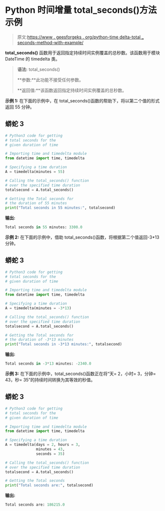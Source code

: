 # Python 时间增量 total_seconds()方法示例

> 原文:[https://www . geesforgeks . org/python-time delta-total _ seconds-method-with-example/](https://www.geeksforgeeks.org/python-timedelta-total_seconds-method-with-example/)

**total_seconds()** 函数用于返回指定持续时间实例覆盖的总秒数。该函数用于模块 DateTime 的 timedelta 类。

> **语法:** total_seconds()
> 
> **参数:**此功能不接受任何参数。
> 
> **返回值:**该函数返回指定持续时间实例覆盖的总秒数。

**示例 1:** 在下面的示例中，在 total_seconds()函数的帮助下，将以第二个值的形式返回 55 分钟。

## 蟒蛇 3

```py
# Python3 code for getting
# total seconds for the
# given duration of time

# Importing time and timedelta module
from datetime import time, timedelta 

# Specifying a time duration
A = timedelta(minutes = 55)

# Calling the total_seconds() function
# over the specified time duration
totalsecond = A.total_seconds()

# Getting the Total seconds for
# the duration of 55 minutes
print("Total seconds in 55 minutes:", totalsecond)
```

**输出:**

```py
Total seconds in 55 minutes: 3300.0
```

**示例 2:** 在下面的示例中，借助 total_seconds()函数，将根据第二个值返回-3*13 分钟。

## 蟒蛇 3

```py
# Python3 code for getting
# total seconds for the
# given duration of time

# Importing time and timedelta module
from datetime import time, timedelta 

# Specifying a time duration
A = timedelta(minutes = -3*13)

# Calling the total_seconds() function
# over the specified time duration
totalsecond = A.total_seconds()

# Getting the Total seconds for
# the duration of -3*13 minutes
print("Total seconds in -3*13 minutes:", totalsecond)
```

**输出:**

```py
Total seconds in -3*13 minutes: -2340.0
```

**示例 3:** 在下面的示例中，total_seconds()函数正在将“天= 2，小时= 3，分钟= 43，秒= 35”的持续时间转换为其等效的秒值。

## 蟒蛇 3

```py
# Python3 code for getting
# total seconds for the
# given duration of time

# Importing time and timedelta module
from datetime import time, timedelta 

# Specifying a time duration
A = timedelta(days = 2, hours = 3,
              minutes = 43,
              seconds = 35)

# Calling the total_seconds() function
# over the specified time duration
totalsecond = A.total_seconds()

# Getting the Total seconds
print("Total seconds are:", totalsecond)
```

**输出:**

```py
Total seconds are: 186215.0
```